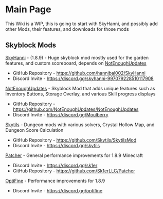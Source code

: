 # Main Page

This Wiki is a WIP, this is going to start with SkyHanni, and possibly add other Mods, their features, and downloads for those mods

## Skyblock Mods

 [SkyHanni](https://github.com/hannibal002/SkyHanni/releases) - (1.8.9) - Huge skyblock mod mostly used for the garden features, and custom scoreboard, depends on [NotEnoughUpdates](https://github.com/NotEnoughUpdates/NotEnoughUpdates/releases)<br>

 - GitHub Repository - <https://github.com/hannibal002/SkyHanni>
 - Discord Invite - <https://discord.gg/skyhanni-997079228510117908>

 [NotEnoughUpdates](https://github.com/NotEnoughUpdates/NotEnoughUpdates/releases) - Skyblock Mod that adds unique features such as Inventory Buttons, Storage Overlay, and various Skill progress displays

 - GitHub Repository - <https://github.com/NotEnoughUpdates/NotEnoughUpdates>
 - Discord Invite - <https://discord.gg/Moulberry>

 [Skytils](https://github.com/Skytils/SkytilsMod/releases) - Dungeon mods with various solvers, Crystal Hollow Map, and Dungeon Score Calculation<br>
 
 - GitHub Repository - <https://github.com/Skytils/SkytilsMod>
 - Discord Invite - <https://discord.gg/skytils> 

 [Patcher](https://www.sk1er.club/mods/patcher/) - General performance improvements for 1.8.9 Minecraft<br>

 - Discord Invite - <https://discord.gg/sk1er>
 - GitHub Repository - <https://github.com/Sk1erLLC/Patcher>

 [OptiFine](https://optifine.net/adloadx?f=preview_OptiFine_1.8.9_HD_U_M6_pre2.jar) - Performance improvements for 1.8.9

 - Discord Invite - <https://discord.gg/optifine>

